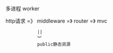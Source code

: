 
多进程 worker


http请求  =》  middleware  =》   router  =》   mvc

                ||
                ︾ 
                public静态资源